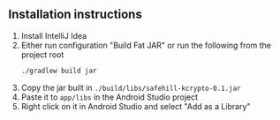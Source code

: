 ## Installation instructions

1. Install IntelliJ Idea
2. Either run configuration "Build Fat JAR" or run the following from the project root
    ```bash
    ./gradlew build jar
    ```
3. Copy the jar built in `./build/libs/safehill-kcrypto-0.1.jar`
4. Paste it to `app/libs` in the Android Studio project 
5. Right click on it in Android Studio and select "Add as a Library"